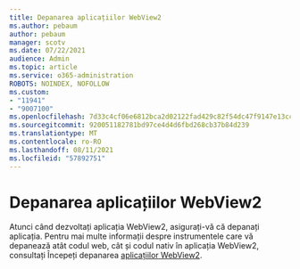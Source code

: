 ```yaml
---
title: Depanarea aplicațiilor WebView2
ms.author: pebaum
author: pebaum
manager: scotv
ms.date: 07/22/2021
audience: Admin
ms.topic: article
ms.service: o365-administration
ROBOTS: NOINDEX, NOFOLLOW
ms.custom:
- "11941"
- "9007100"
ms.openlocfilehash: 7d33c4cf06e6812bca2d02122fad429c82f54dc47f9147e13cc57c7b1bff689f
ms.sourcegitcommit: 920051182781bd97ce4d4d6fbd268cb37b84d239
ms.translationtype: MT
ms.contentlocale: ro-RO
ms.lasthandoff: 08/11/2021
ms.locfileid: "57892751"
---
```

# <a name="debug-webview2-apps"></a>Depanarea aplicațiilor WebView2

Atunci când dezvoltați aplicația WebView2, asigurați-vă că depanați aplicația. Pentru mai multe informații despre instrumentele care vă depanează atât codul web, cât și codul nativ în aplicația WebView2, consultați Începeți depanarea [aplicațiilor WebView2](https://docs.microsoft.com/microsoft-edge/webview2/how-to/debug).